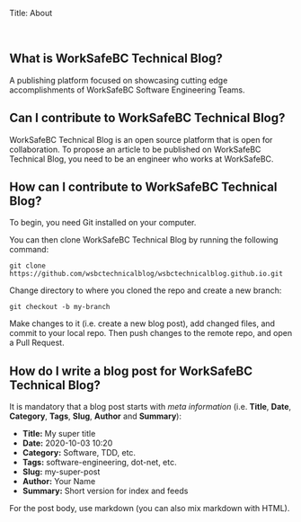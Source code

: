 Title: About

&nbsp;
## What is WorkSafeBC Technical Blog?

A publishing platform focused on showcasing cutting edge accomplishments of WorkSafeBC Software Engineering Teams.

## Can I contribute to WorkSafeBC Technical Blog?

WorkSafeBC Technical Blog is an open source platform that is open for collaboration. To propose an article to be published on WorkSafeBC Technical Blog, you need to be an engineer who works at WorkSafeBC.

## How can I contribute to WorkSafeBC Technical Blog?

To begin, you need Git installed on your computer. 

You can then clone WorkSafeBC Technical Blog by running the following command:

`git clone https://github.com/wsbctechnicalblog/wsbctechnicalblog.github.io.git`

Change directory to where you cloned the repo and create a new branch:

`git checkout -b my-branch`

Make changes to it (i.e. create a new blog post), add changed files, and commit to your local repo. Then push changes to the remote repo, and open a Pull Request.

## How do I write a blog post for WorkSafeBC Technical Blog?

It is mandatory that a blog post starts with _meta information_ (i.e. **Title**, **Date**, **Category**, **Tags**, **Slug**, **Author** and **Summary**):

- **Title:** My super title
- **Date:** 2020-10-03 10:20 
- **Category:** Software, TDD, etc.
- **Tags:** software-engineering, dot-net, etc.
- **Slug:** my-super-post
- **Author:** Your Name 
- **Summary:** Short version for index and feeds

For the post body, use markdown (you can also mix markdown with HTML).